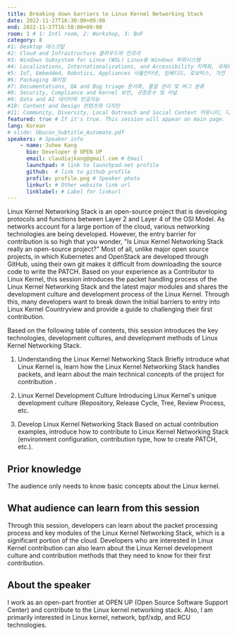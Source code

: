 ```yaml
---
title: Breaking down barriers to Linux Kernel Networking Stack
date: 2022-11-27T16:30:00+09:00
end: 2022-11-27T16:50:00+09:00
room: 1 # 1: Intl room, 2: Workshop, 3: BoF
category: 8
#1: Desktop 데스크탑
#2: Cloud and Infrastructure 클라우드와 인프라
#3: Windows Subsystem for Linux (WSL) Linux용 Windows 하위시스템
#4: Localizations, Internationalizations, and Accessibility 지역화, 국제화 및 접근성
#5: IoT, Embedded, Robotics, Appliances 사물인터넷, 임베디드, 로보틱스, 가전
#6: Packaging 패키징
#7: Documentations, QA and Bug triage 문서화, 품질 관리 및 버그 분류
#8: Security, Compliance and Kernel 보안, 규정준수 및 커널
#9: Data and AI 데이터와 인공지능
#10: Content and Design 컨텐츠와 디지인
#11: Community, Diversity, Local Outreach and Social Context 커뮤니티, 다양성, 지역 사회 협력과 사회적 관점
featured: true # If it's true. This session will appear on main page.
lang: Korean
# slide: Ubucon_Subtitle_Automate.pdf
speakers: # Speaker info
    - name: Juhee Kang
      bio: Developer @ OPEN UP
      email: claudiajkang@gmail.com # Email
      launchpad: # link to launchpad.net profile
      github:  # link to github profile
      profile: profile.png # Speaker photo
      linkurl: # Other website link url
      linklabel: # Label for linkurl
---
```

Linux Kernel Networking Stack is an open-source project that is developing protocols and functions between Layer 2 and Layer 4 of the OSI Model. As networks account for a large portion of the cloud, various networking technologies are being developed. However, the entry barrier for contribution is so high that you wonder, "Is Linux Kernel Networking Stack really an open-source project?" Most of all, unlike major open source projects, in which Kubernetes and OpenStack are developed through GitHub, using their own git makes it difficult from downloading the source code to write the PATCH.
Based on your experience as a Contributor to Linux Kernel, this session introduces the packet handling process of the Linux Kernel Networking Stack and the latest major modules and shares the development culture and development process of the Linux Kernel. Through this, many developers want to break down the initial barriers to entry into Linux Kernel Countryview and provide a guide to challenging their first contribution. 

Based on the following table of contents, this session introduces the key technologies, development cultures, and development methods of Linux Kernel Networking Stack.

1. Understanding the Linux Kernel Networking Stack
Briefly introduce what Linux Kernel is, learn how the Linux Kernel Networking Stack handles packets, and learn about the main technical concepts of the project for contribution .

2. Linux Kernel Development Culture
Introducing Linux Kernel's unique development culture (Repository, Release Cycle, Tree, Review Process, etc.

3. Develop Linux Kernel Networking Stack 
Based on actual contribution examples, introduce how to contribute to Linux Kernel Networking Stack (environment configuration, contribution type, how to create PATCH, etc.).

## Prior knowledge
The audience only needs to know basic concepts about the Linux kernel. 

## What audience can learn from this session
Through this session, developers can learn about the packet processing process and key modules of the Linux Kernel Networking Stack, which is a significant portion of the cloud. Developers who are interested in Linux Kernel contribution can also learn about the Linux Kernel development culture and contribution methods that they need to know for their first contribution.

## About the speaker
I work as an open-part frontier at OPEN UP (Open Source Software Support Center) and contribute to the Linux kernel networking stack. Also, I am primarily interested in Linux kernel, network, bpf/xdp, and RCU technologies.